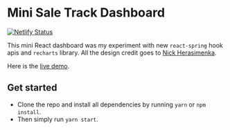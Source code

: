 # Mini Sale Track Dashboard

[![Netlify Status](https://api.netlify.com/api/v1/badges/8cb27b97-9488-481e-ab26-33bba012d790/deploy-status)](https://app.netlify.com/sites/sale-track-dashboard/deploys)

This mini React dashboard was my experiment with new `react-spring` hook apis and `recharts` library. All the design credit goes to [Nick Herasimenka](https://dribbble.com/shots/6235860-eCommerce-Analytics-pt-2).

Here is the [live demo](https://sale-track-dashboard.netlify.com/).

## Get started

- Clone the repo and install all dependencies by running `yarn` or `npm install`.
- Then simply run `yarn start`.

